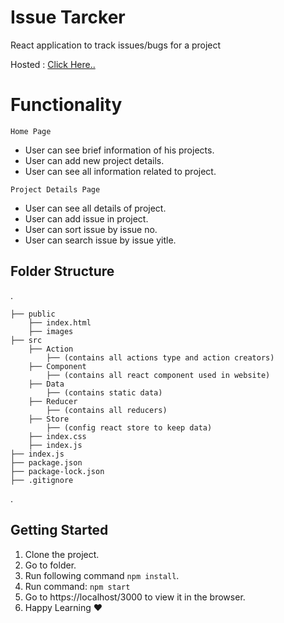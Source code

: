 # Issue Tarcker

React application to track issues/bugs for a project

Hosted : [Click Here..](http://rohan-sharma.me/issue-tracker/)

# Functionality

`Home Page`

- User can see brief information of his projects.
- User can add new project details.
- User can see all information related to project.

`Project Details Page`

- User can see all details of project.
- User can add issue in project.
- User can sort issue by issue no.
- User can search issue by issue yitle.

## Folder Structure

.

    ├── public
        ├── index.html
        ├── images
    ├── src
        ├── Action
            ├── (contains all actions type and action creators)
        ├── Component
            ├── (contains all react component used in website)
        ├── Data
            ├── (contains static data)
        ├── Reducer
            ├── (contains all reducers)
        ├── Store
            ├── (config react store to keep data)
        ├── index.css
        ├── index.js
    ├── index.js
    ├── package.json
    ├── package-lock.json
    ├── .gitignore

.

## Getting Started

1. Clone the project.
2. Go to folder.
3. Run following command `npm install`.
4. Run command: `npm start`
5. Go to https://localhost/3000 to view it in the browser.
6. Happy Learning ❤️
